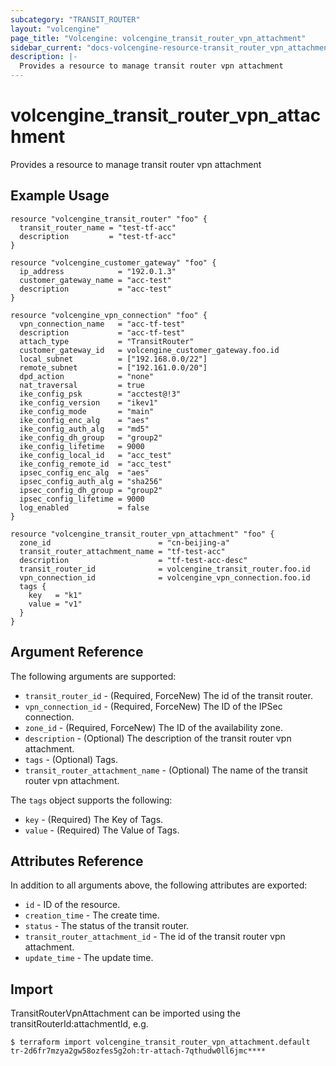 ```yaml
---
subcategory: "TRANSIT_ROUTER"
layout: "volcengine"
page_title: "Volcengine: volcengine_transit_router_vpn_attachment"
sidebar_current: "docs-volcengine-resource-transit_router_vpn_attachment"
description: |-
  Provides a resource to manage transit router vpn attachment
---
```

# volcengine_transit_router_vpn_attachment
Provides a resource to manage transit router vpn attachment
## Example Usage
```hcl
resource "volcengine_transit_router" "foo" {
  transit_router_name = "test-tf-acc"
  description         = "test-tf-acc"
}

resource "volcengine_customer_gateway" "foo" {
  ip_address            = "192.0.1.3"
  customer_gateway_name = "acc-test"
  description           = "acc-test"
}

resource "volcengine_vpn_connection" "foo" {
  vpn_connection_name   = "acc-tf-test"
  description           = "acc-tf-test"
  attach_type           = "TransitRouter"
  customer_gateway_id   = volcengine_customer_gateway.foo.id
  local_subnet          = ["192.168.0.0/22"]
  remote_subnet         = ["192.161.0.0/20"]
  dpd_action            = "none"
  nat_traversal         = true
  ike_config_psk        = "acctest@!3"
  ike_config_version    = "ikev1"
  ike_config_mode       = "main"
  ike_config_enc_alg    = "aes"
  ike_config_auth_alg   = "md5"
  ike_config_dh_group   = "group2"
  ike_config_lifetime   = 9000
  ike_config_local_id   = "acc_test"
  ike_config_remote_id  = "acc_test"
  ipsec_config_enc_alg  = "aes"
  ipsec_config_auth_alg = "sha256"
  ipsec_config_dh_group = "group2"
  ipsec_config_lifetime = 9000
  log_enabled           = false
}

resource "volcengine_transit_router_vpn_attachment" "foo" {
  zone_id                        = "cn-beijing-a"
  transit_router_attachment_name = "tf-test-acc"
  description                    = "tf-test-acc-desc"
  transit_router_id              = volcengine_transit_router.foo.id
  vpn_connection_id              = volcengine_vpn_connection.foo.id
  tags {
    key   = "k1"
    value = "v1"
  }
}
```
## Argument Reference
The following arguments are supported:
* `transit_router_id` - (Required, ForceNew) The id of the transit router.
* `vpn_connection_id` - (Required, ForceNew) The ID of the IPSec connection.
* `zone_id` - (Required, ForceNew) The ID of the availability zone.
* `description` - (Optional) The description of the transit router vpn attachment.
* `tags` - (Optional) Tags.
* `transit_router_attachment_name` - (Optional) The name of the transit router vpn attachment.

The `tags` object supports the following:

* `key` - (Required) The Key of Tags.
* `value` - (Required) The Value of Tags.

## Attributes Reference
In addition to all arguments above, the following attributes are exported:
* `id` - ID of the resource.
* `creation_time` - The create time.
* `status` - The status of the transit router.
* `transit_router_attachment_id` - The id of the transit router vpn attachment.
* `update_time` - The update time.


## Import
TransitRouterVpnAttachment can be imported using the transitRouterId:attachmentId, e.g.
```
$ terraform import volcengine_transit_router_vpn_attachment.default tr-2d6fr7mzya2gw58ozfes5g2oh:tr-attach-7qthudw0ll6jmc****
```


